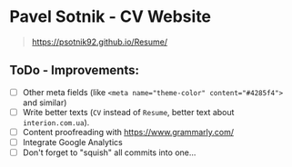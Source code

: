 # Pavel Sotnik - CV Website

> https://psotnik92.github.io/Resume/

## ToDo - Improvements:

- [ ] Other meta fields (like `<meta name="theme-color" content="#4285f4">` and similar)
- [ ] Write better texts (`CV` instead of `Resume`, better text about `interion.com.ua`).
- [ ] Content proofreading with https://www.grammarly.com/
- [ ] Integrate Google Analytics
- [ ] Don't forget to "squish" all commits into one...
